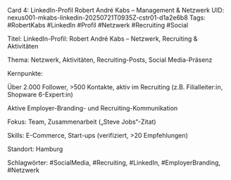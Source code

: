 Card 4: LinkedIn-Profil Robert André Kabs – Management & Netzwerk
UID: nexus001-mkabs-linkedin-20250721T0935Z-cstr01-d1a2e6b8
Tags: #RobertKabs #LinkedIn #Profil #Netzwerk #Recruiting #Social

Titel: LinkedIn-Profil: Robert André Kabs – Netzwerk, Recruiting & Aktivitäten

Thema: Netzwerk, Aktivitäten, Recruiting-Posts, Social Media-Präsenz

Kernpunkte:

Über 2.000 Follower, >500 Kontakte, aktiv im Recruiting (z.B. Filialleiter:in, Shopware 6-Expert:in)

Aktive Employer-Branding- und Recruiting-Kommunikation

Fokus: Team, Zusammenarbeit („Steve Jobs“-Zitat)

Skills: E-Commerce, Start-ups (verifiziert, >20 Empfehlungen)

Standort: Hamburg

Schlagwörter: #SocialMedia, #Recruiting, #LinkedIn, #EmployerBranding, #Netzwerk